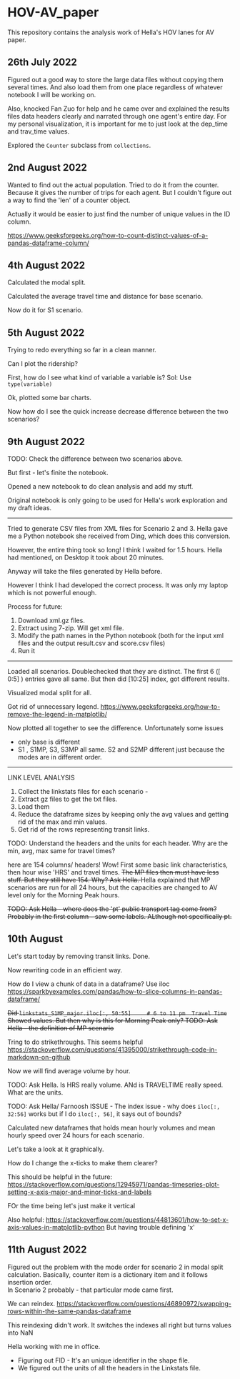 # HOV-AV_paper
This repository contains the analysis work of Hella's HOV lanes for AV paper. 


## 26th July 2022

Figured out a good way to store the large data files without copying them several times. And also load them from one place regardless of whatever notebook I will be working on. 

Also, knocked Fan Zuo for help and he came over and explained the results files data headers clearly and narrated through one agent's entire day.  For my personal visualization, it is important for me to just look at the dep_time and trav_time values. 


Explored the `Counter` subclass from `collections`. 


## 2nd August 2022

Wanted to find out the actual population.  Tried to do it from the counter.  Because it gives the number of trips for each agent. But I couldn't figure out a way to find the 'len' of a counter object. 

Actually it would be easier to just find the number of unique values in the ID column. 

https://www.geeksforgeeks.org/how-to-count-distinct-values-of-a-pandas-dataframe-column/



## 4th August 2022

Calculated the modal split. 


Calculated the average travel time  and distance for base scenario. 

Now do it for S1 scenario. 


## 5th August 2022

Trying to redo everything so far in a clean manner. 

Can I plot the ridership?

First, how do I see what kind of variable a variable is? Sol: Use `type(variable)`

Ok, plotted some bar charts. 

Now how do I see the quick increase decrease difference between the two scenarios?


## 9th August 2022

TODO:   Check the difference between two scenarios above. 

But first  - let's finite the notebook. 

Opened a new notebook to do clean analysis and add my stuff.

Original notebook is only going to be used for Hella's work exploration and my draft ideas. 


----------

Tried to generate CSV files from XML files for Scenario 2 and 3.  Hella gave me a Python notebook she received from Ding, which does this conversion. 

However, the entire thing took so long!  I think I waited for 1.5 hours.  Hella had mentioned, on Desktop it took about 20 minutes. 

Anyway will take the files generated by Hella before. 

However I think I had developed the correct process. It was only my laptop which is not powerful enough. 

Process for future: 

1. Download xml.gz files. 
2. Extract using 7-zip. Will get xml file. 
3. Modify the path names in the Python notebook (both for the input xml files and the output result.csv and score.csv files)
4. Run it

-------


Loaded all scenarios. Doublechecked that they are distinct. The first 6 ([ 0:5] ) entries gave all same.  But then did [10:25] index, got different results. 

Visualized modal split for all. 

Got rid of unnecessary legend.  https://www.geeksforgeeks.org/how-to-remove-the-legend-in-matplotlib/




Now plotted all together to see the difference. Unfortunately some issues

* only base is different
*  S1 , S1MP, S3, S3MP all same.  S2 and S2MP different just because the modes are in different order. 




--------

LINK LEVEL ANALYSIS

1.  Collect the linkstats files for each scenario - 
2.  Extract gz files to get the txt files. 
3. Load them 
4. Reduce the dataframe sizes by keeping only the avg values and getting rid of the max and min values. 
5.  Get rid of the rows representing transit links. 



TODO:  Understand the headers and the units for each header.  Why are the min, avg, max same for travel times? 


 here are 154 columns/ headers! Wow! First some basic link characteristics, then hour wise 'HRS' and travel times.
 <strike>
 The MP files then must have less stuff.
 But they still have 154. Why? 
 Ask Hella. 
 </strike>
Hella explained that MP scenarios are run for all 24 hours, but the capacities are changed to AV level only for the Morning Peak hours. 

<strike>TODO:  Ask Hella - where does the 'pt' public transport tag come from?
Probably in the first column - saw some labels.  ALthough not specifically pt. </strike>


## 10th August

Let's start today by removing transit links. Done. 

Now rewriting code in an efficient way. 


How do I view a chunk of data in a dataframe? 
Use iloc
https://sparkbyexamples.com/pandas/how-to-slice-columns-in-pandas-dataframe/


~~Did  `linkstats_S1MP_major.iloc[:, 50:55]     # 6 to 11 pm  Travel Time`
Showed values. But then why is this for Morning Peak only? 
TODO: Ask Hella - the definition of MP scenario~~


Tring to do strikethroughs. This seems helpful https://stackoverflow.com/questions/41395000/strikethrough-code-in-markdown-on-github

Now we will find average volume by hour. 


TODO:  Ask Hella.  Is HRS really volume.  ANd is TRAVELTIME really speed.  What are the units. 


TODO: Ask Hella/ Farnoosh 
ISSUE - The index issue - why does `iloc[:, 32:56]` works but if I do `iloc[:, 56]`, it says out of bounds?


Calculated new dataframes that holds mean hourly volumes and mean hourly speed over 24 hours for each scenario. 

Let's take a look at it graphically. 

How do I change the x-ticks to make them clearer? 

This should be helpful in the future: https://stackoverflow.com/questions/12945971/pandas-timeseries-plot-setting-x-axis-major-and-minor-ticks-and-labels

FOr the time being let's just make it vertical

Also helpful: https://stackoverflow.com/questions/44813601/how-to-set-x-axis-values-in-matplotlib-python 
But having trouble defining 'x'

## 11th August 2022

Figured out the problem with the mode order for scenario 2 in modal split calculation.  Basically, counter item is a dictionary item and it follows insertion order.  
In Scenario 2 probably - that particular mode came first. 

We can reindex. https://stackoverflow.com/questions/46890972/swapping-rows-within-the-same-pandas-dataframe

This reindexing didn't work.  It switches the indexes all right but turns values into NaN


Hella working with me in office.  
* Figuring out FID  -  It's an unique identifier in the shape file. 
* We figured out the units of all the headers in the Linkstats file. 
















